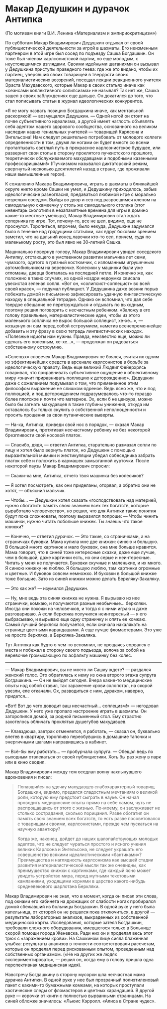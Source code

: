 # Макар Дедушкин и дурачок Антипка

(По мотивам книги В.И. Ленина «Материализм и эмпириокритицизм»)

По субботам Макар Владимирович Дедушкин отдыхал от своей публицистической деятельности за игрой в шахматы. Его неизменным партнером в этой игре был сосед по подъезду Сашка Богдашкин. Он тоже был членом карлсонистской партии, но еще молодым, с неустоявшимися взглядами. Своими идейными шатаниями он вызывал у Дедушкина приступы праведного гнева: где же это видано, чтобы их партиец, уверявший своих товарищей в твердости своих материалистических воззрений, посещал лекции реакционного учителя Эраста Махудавского, которые Макар в своих статьях иначе как «сеансами коллективного солипсизма» не называл? Так нет же, Сашка зашел в своих заблуждениях еще дальше. Он докатился до того, что стал пописывать статьи в журнал идеологических конкурентов. 

«Я не могу назвать позицию Богдашкина иначе, как ментальной раскорякой! — возмущался Дедушкин. — Одной ногой он стоит на почве субъективного идеализма, а другой имеет наглость объявлять себя адептом нашего здорового сообщества, основанного на великом наследии наших гениальных учителей — товарищей Карлсона и Энгельсона! Нам следует решительно потребовать от молодого коллеги определенности в том, двумя ли ногами он будет вместе со всеми протаптывать светлый путь в прекрасное карлсонистское будущее, или развернет свои стопы в сторону проклятого пучкистского прошлого, теоретически обслуживаемого махудавцами и подобными казенными профессоришками!» (Пучкизмом назывался диктаторский режим, свергнутый несколько десятилетий назад в стране, где проживали наши вымышленные герои). 

К сожалению Макара Владимировича, играть в шахматы в ближайшей округе никто кроме Сашки не умел, и Дедушкину приходилось, забыв идеологические разногласия, предаваться любимой игре с морально незрелым соседом. Выйдя во двор и сев под разросшимся кленом на самодельную скамеечку у столь же самодельного столика  (этот инвентарь сколотили в незапамятные времена для игры в домино какие-то местные умельцы), Макар Владимирович стал ждать соперника по игре. Тот, почему-то, все не шел, видимо, еще не проснулся. Торопиться, впрочем, было некуда, Дедушкин задумался было в тенечке над грядущими статьями, как вдруг боковым зрением заметил, что на дальний конец лавочки кто-то сел, причем, судя по маленькому росту, это был явно не 30-летний Сашка. 

Машинально повернув голову, Макар Владимирович увидел соседского Антипку, отстающего в умственном развитии мальчика лет семи, чумазого, одетого в грязный костюмчик, с изломанным игрушечным автомобильчиком на веревочке. Колесики у машинки были уже отломаны, дверца болталась на последней петле. И конечно же, как положено в таких случаях, из одной ноздри недоумка свисала увесистая зеленая сопля. «Вот он, «солипсист-соплецист» во всей своей красе», — подумал публицист. У Дедушкина даже возник порыв побежать домой и письменно зафиксировать удачную лингвистическую находку в специальной тетрадке. Однако он вспомнил, что дал себе твердое обещание не перетруждаться и отдыхать по выходным, поэтому решил поговорить с несчастным ребенком. «Заложу в его голову правильные, материалистические идеи, чтобы из этого маленького соплячка не вырос большой соплецист, хе-хе…», — козырнул он сам перед собой остроумием, наметив всенепременнейше добавить и эту фразу в свою тетрадь лингвистических находок. «Полезные идиоты нам нужны. Правда, неизвестно еще, можно ли сделать его полезным, хе-хе…», — продолжал он радоваться собственному остроумию. 

«Соленых» словечек Макар Владимирович не боялся, считая их одним из эффективнейших средств в арсенале карлсонистов в борьбе за идеологическую правоту. Ведь еще великий Людвиг Фейерхрясь говаривал, что  приравнивать субъективное ощущение к объективному миру «значит приравнивать поллюцию к деторождению». Дедушкин даже с сожелением подумывал о том, что примененное этим философом выражение не слишком ядреное. Ведь ясно же, что и под поллюцией, и под деторождением подразумевалось что-то гораздо более плотское и почти что матерное. Эх, если б не цензура, можно было бы загнать махудавцев в такие глубины унижения, откуда им оставалось бы только скулить о собственной неполноценности и просить прощения за свои путанические выверты.

— На-ка, Антипка, приведи свой нос в порядок, — сказал Макар Владимирович, протягивая несчастному ребенку не без некоторой брезгливости свой носовой платок.

— Спасибо, дядя, — ответил Антипка, старательно размазал сопли по лицу и хотел было вернуть платок, но Дедушкин с помощью выразительной мимики и жестикуляции убедил собеседника забрать платок себе и положить в кармашек замызганной курточки. После некоторой паузы Макар Владимирович спросил:

— Скажи-ка мне, Антипка, отчего твоя машинка без колесиков?

— Я хотел посмотреть, как они приделаны, оторвал, а обратно они не хотят, — объяснил мальчик.

— Чтобы… — Дедушкин хотел сказать «господствовать над материей, нужно обогатить память свою знанием всех тех богатств, которые выработало человечество», но решил, что для Антипки такие понятия будут пока сложноваты, поэтому выразился попроще: — Чтобы чинить машинки, нужно читать побольше книжек. Ты знаешь что такое книжки?

— Конечно, — ответил дурачок. — Это такие, со страничками, а на страничках буковки. Мама купила мне две книжки: синюю и большую. В большой много картинок и мало буковок, она мне больше нравится. Мама говорит, что в синей тоже интересные сказки, даже еще лучше, чем в большой, даже картинки есть, но они серые и неинтересные. Читать у меня не получается. Буковки скучные и маленькие, и их много. Я синюю книжку не люблю. Я большую люблю, там картинки огромные и цветные. И буковок совсем немножко. И буковки в большой книжке тоже большие. Зато из синей книжки можно делать Беркляку-Закаляку.

— Это как же? — изумился Дедушкин.

— Ну, мне ведь эта синяя книжка не нужна. Я вырываю из нее странички, комкаю, и получаются разные необычные… беркляки. Иногда они похожи на человечков, и тогда я с ними играю и даже разговариваю. А если беркляка получился неинтересный — я его выбрасываю, и вырываю еще одну страничку и опять ее комкаю. Самый лучший беркляка получается, если сначала накалякать на странице цветными карандашами. А еще лучше фломастерами. Это уже не просто беркляка, а Беркляка-Закаляка.

Тут Антипка как будто о чем-то вспомнил, не прощаясь сорвался с места и побежал в сторону своего подъезда, волоча за собой на веревочке громыхающую по асфальту машинку без колес.

* * *

— Макар Владимирович, вы не моего ли Сашку ждете? — раздался женский голос. Это обратилась к нему из окна второго этажа супруга Богдашкина. — Он не выйдет сегодня. Вчера какие-то медицинские опыты над собой ставил, так заражение крови схлопотал, на скорой увезли, еле откачали. Ох, разводиться с ним, дураком, наверно, придется…

«Вот! Вот до чего доводит ваш несчастный… соплецизм!» — негодовал Дедушкин. У него уже пропало настроение играть в шахматы. Он заторопился домой, за родной письменный стол. Ему страстно захотелось обличать проклятых душегубов махудавцев.

— Клавздюша, завтрак отменяется, я работать, — сказал он, буквально влетев в квартиру,  торопливо переобувшись в домашние тапочки и энергичными шагами направившись в кабинет.

— Всё-бы ему работать… — пробурчала супруга. — Обещал ведь по выходным отвлекаться от своей публицистики. Хоть бы раз жену в парк или в кино сводил.

Макар Владимирович между тем оседлал волну нахлынувшего вдохновения и писал:

> Попавшийся на удочку махудавцев слабохарактерный товарищ Богдашкин, видимо, предался сладостным мечтаниям о великой роли, которую ему предстоит сыграть в науке. Он начал проводить медицинские опыты прямо на себе самом, чуть не распрощавшись от этого с жизнью. По-моему, он заслуживает не столько сострадания, сколько порицания. Разве обогатил он память свою знанием всех богатств, то есть разве посоветовался с товарищами своими, карлсонистами, прежде чем пускаться на научную авантюру?
> 
> Когда же, наконец, дойдет до наших шалопайствующих молодых адептов, что не следует чураться простого и ясного учения великих Карлсона и Энгельсона, не следует украшать его совершенство всякими идеалистическими «бантиками»? Преимущества  и наглядность карлсонизма как высшей стадии развития материалистической мысли так же очевидны, как преимущество книжки с картинками, где каждый ясно может увидеть устройство мира, перед мутными текстовыми камланиями, уходящими корнями в царство какого-нибудь средневекового шарлотана Беркляки.

Макар Владимирович не знал, что в момент, когда он писал эти слова, под окнами его кабинета на дрожащих от слабости ногах пробирался домой сбежавший из больницы Богдашкин. В одной руке у него была капельница, от которой он не решался пока отключиться, в другой — результаты лабораторных анализов, выкраденных из собственной медицинской карты.  Исследования, которые затеял Богдашкин, требовали сложного оборудования, имевшегося только в Больнице скорой помощи города Женевска. Ради них он и проделал весь этот трюк с «заражением крови». На Сашкином лице сияла блаженная улыбка: результаты анализов в точности соответствовали рассчетам, которые он проделал перед рискованным опытом, проведенным над собственных организмом. («Не на других же людях экспериментировать», — решил он, когда ему в голову пришла одна перспективная медицинская идея).

Навстречу Богдашкину в сторону мусорки шла несчастная мама дурачка Антипки. В одной руке у нее был прозрачный полиэтиленовый пакет с какими-то бумажными комками, на которых проступали хаотические следы от фломастеров и цветных карандашей. В другой руке — корочки от книги с полностью вырванными страницами. На синей обложке значилось: «Льюис Кэрролл. «Алиса в Стране чудес».

